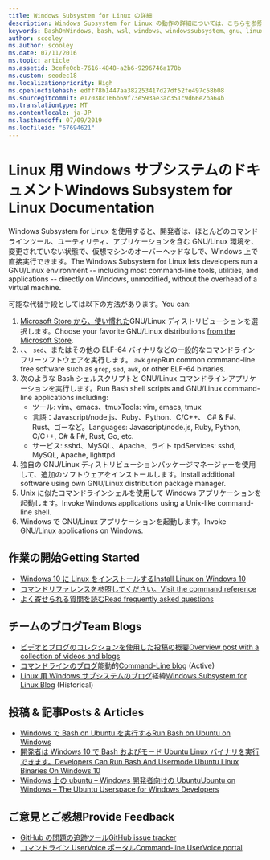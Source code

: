 ```yaml
---
title: Windows Subsystem for Linux の詳細
description: Windows Subsystem for Linux の動作の詳細については、こちらを参照してください。
keywords: BashOnWindows、bash、wsl、windows、windowssubsystem、gnu、linux
author: scooley
ms.author: scooley
ms.date: 07/11/2016
ms.topic: article
ms.assetid: 3cefe0db-7616-4848-a2b6-9296746a178b
ms.custom: seodec18
ms.localizationpriority: High
ms.openlocfilehash: edff78b1447aa382253417d27df52fe497c58b08
ms.sourcegitcommit: e17038c166b69f73e593ae3ac351c9d66e2ba64b
ms.translationtype: MT
ms.contentlocale: ja-JP
ms.lasthandoff: 07/09/2019
ms.locfileid: "67694621"
---
```

# <a name="windows-subsystem-for-linux-documentation"></a><span data-ttu-id="29f43-104">Linux 用 Windows サブシステムのドキュメント</span><span class="sxs-lookup"><span data-stu-id="29f43-104">Windows Subsystem for Linux Documentation</span></span>

<span data-ttu-id="29f43-105">Windows Subsystem for Linux を使用すると、開発者は、ほとんどのコマンドラインツール、ユーティリティ、アプリケーションを含む GNU/Linux 環境を、変更されていない状態で、仮想マシンのオーバーヘッドなしで、Windows 上で直接実行できます。</span><span class="sxs-lookup"><span data-stu-id="29f43-105">The Windows Subsystem for Linux lets developers run a GNU/Linux environment -- including most command-line tools, utilities, and applications -- directly on Windows, unmodified, without the overhead of a virtual machine.</span></span>  

<span data-ttu-id="29f43-106">可能な代替手段としては以下の方法があります。</span><span class="sxs-lookup"><span data-stu-id="29f43-106">You can:</span></span>

1. <span data-ttu-id="29f43-107">[Microsoft Store から、使い慣れた](https://aka.ms/wslstore)GNU/Linux ディストリビューションを選択します。</span><span class="sxs-lookup"><span data-stu-id="29f43-107">Choose your favorite GNU/Linux distributions [from the Microsoft Store](https://aka.ms/wslstore).</span></span>
1. <span data-ttu-id="29f43-108">、、 `sed`、またはその他の ELF-64 バイナリなどの一般的なコマンドラインフリーソフトウェアを実行します。 `awk` `grep`</span><span class="sxs-lookup"><span data-stu-id="29f43-108">Run common command-line free software such as `grep`, `sed`, `awk`, or other ELF-64 binaries.</span></span> 
1. <span data-ttu-id="29f43-109">次のような Bash シェルスクリプトと GNU/Linux コマンドラインアプリケーションを実行します。</span><span class="sxs-lookup"><span data-stu-id="29f43-109">Run Bash shell scripts and GNU/Linux command-line applications including:</span></span>  
    * <span data-ttu-id="29f43-110">ツール: vim、emacs、tmux</span><span class="sxs-lookup"><span data-stu-id="29f43-110">Tools: vim, emacs, tmux</span></span>
    * <span data-ttu-id="29f43-111">言語：Javascript/node.js、Ruby、Python、C/C++、 C# & F#、Rust、ゴーなど。</span><span class="sxs-lookup"><span data-stu-id="29f43-111">Languages: Javascript/node.js, Ruby, Python, C/C++, C# & F#, Rust, Go, etc.</span></span>
    * <span data-ttu-id="29f43-112">サービス: sshd、MySQL、Apache、ライト tpd</span><span class="sxs-lookup"><span data-stu-id="29f43-112">Services: sshd, MySQL, Apache, lighttpd</span></span>
1. <span data-ttu-id="29f43-113">独自の GNU/Linux ディストリビューションパッケージマネージャーを使用して、追加のソフトウェアをインストールします。</span><span class="sxs-lookup"><span data-stu-id="29f43-113">Install additional software using own GNU/Linux distribution package manager.</span></span>
1. <span data-ttu-id="29f43-114">Unix に似たコマンドラインシェルを使用して Windows アプリケーションを起動します。</span><span class="sxs-lookup"><span data-stu-id="29f43-114">Invoke Windows applications using a Unix-like command-line shell.</span></span>
1. <span data-ttu-id="29f43-115">Windows で GNU/Linux アプリケーションを起動します。</span><span class="sxs-lookup"><span data-stu-id="29f43-115">Invoke GNU/Linux applications on Windows.</span></span>

## <a name="getting-started"></a><span data-ttu-id="29f43-116">作業の開始</span><span class="sxs-lookup"><span data-stu-id="29f43-116">Getting Started</span></span>

* [<span data-ttu-id="29f43-117">Windows 10 に Linux をインストールする</span><span class="sxs-lookup"><span data-stu-id="29f43-117">Install Linux on Windows 10</span></span>](install-win10.md)
* [<span data-ttu-id="29f43-118">コマンドリファレンスを参照してください。</span><span class="sxs-lookup"><span data-stu-id="29f43-118">Visit the command reference</span></span>](reference.md)
* [<span data-ttu-id="29f43-119">よく寄せられる質問を読む</span><span class="sxs-lookup"><span data-stu-id="29f43-119">Read frequently asked questions</span></span>](faq.md)

## <a name="team-blogs"></a><span data-ttu-id="29f43-120">チームのブログ</span><span class="sxs-lookup"><span data-stu-id="29f43-120">Team Blogs</span></span>
*  [<span data-ttu-id="29f43-121">ビデオとブログのコレクションを使用した投稿の概要</span><span class="sxs-lookup"><span data-stu-id="29f43-121">Overview post with a collection of videos and blogs</span></span>](https://blogs.msdn.microsoft.com/commandline/learn-about-windows-console-and-windows-subsystem-for-linux-wsl/)
* <span data-ttu-id="29f43-122">[コマンドラインのブログ](https://blogs.msdn.microsoft.com/commandline/)能動的</span><span class="sxs-lookup"><span data-stu-id="29f43-122">[Command-Line blog](https://blogs.msdn.microsoft.com/commandline/) (Active)</span></span>
* <span data-ttu-id="29f43-123">[Linux 用 Windows サブシステムのブログ](https://blogs.msdn.microsoft.com/wsl/)経緯</span><span class="sxs-lookup"><span data-stu-id="29f43-123">[Windows Subsystem for Linux Blog](https://blogs.msdn.microsoft.com/wsl/) (Historical)</span></span>

## <a name="posts--articles"></a><span data-ttu-id="29f43-124">投稿 & 記事</span><span class="sxs-lookup"><span data-stu-id="29f43-124">Posts & Articles</span></span>
* [<span data-ttu-id="29f43-125">Windows で Bash on Ubuntu を実行する</span><span class="sxs-lookup"><span data-stu-id="29f43-125">Run Bash on Ubuntu on Windows</span></span>](https://blogs.windows.com/buildingapps/2016/03/30/run-bash-on-ubuntu-on-windows/)
* [<span data-ttu-id="29f43-126">開発者は Windows 10 で Bash およびモード Ubuntu Linux バイナリを実行できます。</span><span class="sxs-lookup"><span data-stu-id="29f43-126">Developers Can Run Bash And Usermode Ubuntu Linux Binaries On Windows 10</span></span>](https://www.hanselman.com/blog/DevelopersCanRunBashShellAndUsermodeUbuntuLinuxBinariesOnWindows10.aspx)
* [<span data-ttu-id="29f43-127">Windows 上の ubuntu – Windows 開発者向けの Ubuntu</span><span class="sxs-lookup"><span data-stu-id="29f43-127">Ubuntu on Windows – The Ubuntu Userspace for Windows Developers</span></span>](https://insights.ubuntu.com/2016/03/30/ubuntu-on-windows-the-ubuntu-userspace-for-windows-developers/) 

## <a name="provide-feedback"></a><span data-ttu-id="29f43-128">ご意見とご感想</span><span class="sxs-lookup"><span data-stu-id="29f43-128">Provide Feedback</span></span>
* [<span data-ttu-id="29f43-129">GitHub の問題の追跡ツール</span><span class="sxs-lookup"><span data-stu-id="29f43-129">GitHub issue tracker</span></span>](https://github.com/Microsoft/BashOnWindows/issues)
* [<span data-ttu-id="29f43-130">コマンドライン UserVoice ポータル</span><span class="sxs-lookup"><span data-stu-id="29f43-130">Command-line UserVoice portal</span></span>](https://wpdev.uservoice.com/forums/266908-command-prompt-console-bash-on-ubuntu-on-windo/category/161892-bash)
